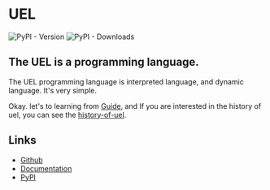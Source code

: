 # UEL
![PyPI - Version](https://img.shields.io/pypi/v/uel)
![PyPI - Downloads](https://img.shields.io/pypi/dm/uel)
## The UEL is a programming language.
The UEL programming language is interpreted language, and dynamic language. It's very simple.

Okay. let's to learning from [Guide], and If you are interested in the history of uel, you can see the [history-of-uel].

  [Guide]: ./guide.md
  [history-of-uel]: ./history

## Links
- [Github](https://github.com/user-11150/puel)
- [Documentation](https://user-11150.github.io/puel)
- [PyPI](https://pypi.org/project/uel)
